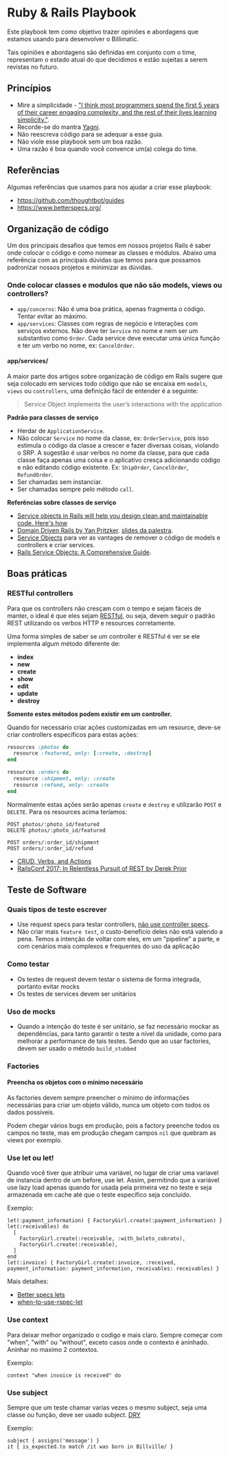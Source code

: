 # Ruby & Rails Playbook

Este playbook tem como objetivo trazer opiniões e abordagens que estamos usando para desenvolver o Billimatic.

Tais opiniões e abordagens são definidas em conjunto com o time, representam o estado atual do que decidimos e estão sujeitas a serem revistas no futuro.

## Princípios

* Mire a simplicidade - ["I think most programmers spend the first 5 years of their career engaging complexity, and the rest of their lives learning simplicity."](https://twitter.com/buzz/status/7203012768).
* Recorde-se do mantra [Yagni](https://martinfowler.com/bliki/Yagni.html).
* Não reescreva código para se adequar a esse guia.
* Não viole esse playbook sem um boa razão.
* Uma razão é boa quando você convence um(a) colega do time.

## Referências

Algumas referências que usamos para nos ajudar a criar esse playbook:


* https://github.com/thoughtbot/guides
* https://www.betterspecs.org/

## Organização de código

Um dos principais desafios que temos em nossos projetos Rails é saber onde colocar o código e como nomear as classes e módulos. Abaixo uma referência com as principais dúvidas que temos para que possamos padronizar nossos projetos e minimizar as dúvidas.

### Onde colocar classes e modulos que não são models, views ou controllers?

- `app/concerns`: Não é uma boa prática, apenas fragmenta o código. Tentar evitar ao máximo.
- `app/services`: Classes com regras de negócio e interações com serviços externos. Não deve ter `Service` no nome e nem ser um substantivo como `Order`. Cada service deve executar uma única função e ter um verbo no nome, ex: `CancelOrder`.

#### app/services/

A maior parte dos artigos sobre organização de código em Rails sugere que seja colocado em services todo código que não se encaixa em `models`, `views` ou `controllers`, uma definição fácil de entender é a seguinte:

> Service Object implements the user’s interactions with the application

**Padrão para classes de serviço**
- Herdar de `ApplicationService`.
- Não colocar `Service` no nome da classe, ex: `OrderService`, pois isso estimula o código da classe a crescer e fazer diversas coisas, violando o SRP. A sugestão é usar verbos no nome da classe, para que cada classe faça apenas uma coisa e o aplicativo cresça adicionando código e não editando código existente. Ex: `ShipOrder`, `CancelOrder`, `RefundOrder`.
- Ser chamadas sem instanciar.
- Ser chamadas sempre pelo método `call`.

**Referências sobre classes de serviço**
- [Service objects in Rails will help you design clean and maintainable code. Here's how](https://www.netguru.com/blog/service-objects-in-rails-will-help)
- [Domain Driven Rails by Yan Pritzker](https://vimeo.com/106759024). [slides da palestra](https://speakerdeck.com/skwp/domain-driven-rails).
- [Service Objects](http://railscasts.com/episodes/398-service-objects) para ver as vantages de remover o código de models e controllers e criar services.
- [Rails Service Objects: A Comprehensive Guide](https://www.toptal.com/ruby-on-rails/rails-service-objects-tutorial).

## Boas práticas

### RESTful controllers

Para que os controllers não cresçam com o tempo e sejam fáceis de manter, o ideal é que eles sejam [RESTful](https://pt.stackoverflow.com/a/232204/393), ou seja, devem seguir o padrão REST utilizando os verbos HTTP e resources corretamente.

Uma forma simples de saber se um controller é RESTful é ver se ele implementa algum método diferente de: 
- **index**
- **new**
- **create**
- **show**
- **edit**
- **update**
- **destroy**
  
**Somente estes métodos podem existir em um controller.**

Quando for necessário criar ações customizadas em um resource, deve-se criar controllers específicos para estas ações:

```ruby
resources :photos do
  resource :featured, only: [:create, :destroy]
end

resources :orders do
  resource :shipment, only: :create
  resource :refund, only: :create
end
```

Normalmente estas ações serão apenas `create` e `destroy` e utilizarão `POST` e `DELETE`. Para os resources acima teríamos:

```
POST photos/:photo_id/featured
DELETE photos/:photo_id/featured

POST orders/:order_id/shipment
POST orders/:order_id/refund
```

- [CRUD, Verbs, and Actions](https://guides.rubyonrails.org/routing.html#crud-verbs-and-actions)
- [RailsConf 2017: In Relentless Pursuit of REST by Derek Prior](https://www.youtube.com/watch?v=HctYHe-YjnE)

## Teste de Software
### Quais tipos de teste escrever

- Use request specs para testar controllers, [não use controller specs](http://rspec.info/blog/2016/07/rspec-3-5-has-been-released/).
- Não criar mais `feature test`, o custo-benefício deles não está valendo a pena. Temos a intenção de voltar com eles, em um "pipeline" a parte, e com cenários mais complexos e frequentes do uso da aplicação

### Como testar

- Os testes de request devem testar o sistema de forma integrada, portanto evitar mocks
- Os testes de services devem ser unitários

### Uso de mocks

- Quando a intenção do teste é ser unitário, se faz necessário mockar as dependências, para tanto garantir o teste a nível da unidade, como para melhorar a performance de tais testes. Sendo que ao usar factories, devem ser usado o método `build_stubbed`


### Factories

#### Preencha os objetos com o mínimo necessário

As factories devem sempre preencher o mínimo de informações necessárias para criar um objeto válido, nunca um objeto com todos os dados possíveis. 

Podem chegar vários bugs em produção, pois a factory preenche todos os campos no teste, mas em produção chegam campos `nil` que quebram as views por exemplo.

### Use let ou let!
Quando você tiver que atribuir uma variável, no lugar de criar uma variavel de instancia dentro de um before, use let. Assim, permitindo que a variável use lazy load apenas quando for usada pela primeira vez no teste e seja armazenada em cache até que o teste específico seja concluído. 

Exemplo:
```
let(:payment_information) { FactoryGirl.create(:payment_information) }
let(:receivables) do
  [
    FactoryGirl.create(:receivable, :with_boleto_cobrato),
    FactoryGirl.create(:receivable),
  ]
end
let(:invoice) { FactoryGirl.create(:invoice, :received, payment_information: payment_information, receivables: receivables) }
```

Mais detalhes: 
- [Better specs lets](https://www.betterspecs.org/#let)
- [when-to-use-rspec-let](https://stackoverflow.com/questions/5359558/when-to-use-rspec-let/5359979#5359979)

### Use context
Para deixar melhor organizado o codigo e mais claro. Sempre começar com "when", "with" ou "without", exceto casos onde o contexto é aninhado. Aninhar no maximo 2 contextos.

Exemplo:
```
context "when invoice is received" do 
```

### Use subject
Sempre que um teste chamar varias vezes o mesmo subject, seja uma classe ou função, deve ser usado subject. [DRY](https://www.infoq.com/br/news/2012/07/DRY-acoplamento-duplicacao/)

Exemplo:
```
subject { assigns('message') }
it { is_expected.to match /it was born in Billville/ }
```
